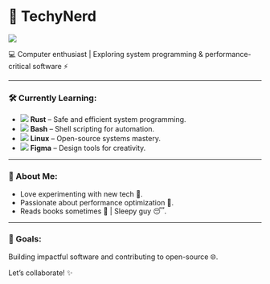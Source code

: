 # 👋 TechyNerd

<img align="center" src="https://img.shields.io/badge/-TechyNerd-black?style=flat-square&logoColor=white&logo=github" />

💻 Computer enthusiast | Exploring system programming & performance-critical software ⚡

---

### 🛠️ Currently Learning:
- <img src="https://skillicons.dev/icons?i=rust" /> **Rust** – Safe and efficient system programming.
- <img src="https://skillicons.dev/icons?i=bash" /> **Bash** – Shell scripting for automation.
- <img src="https://skillicons.dev/icons?i=linux" /> **Linux** – Open-source systems mastery.
- <img src="https://skillicons.dev/icons?i=figma" /> **Figma** – Design tools for creativity.

---

### 🌟 About Me:
- Love experimenting with new tech 🔬.
- Passionate about performance optimization 🚀.
- Reads books sometimes 📖 | Sleepy guy 😴.

---

### 🚀 Goals:
Building impactful software and contributing to open-source 🌐.

Let’s collaborate! ✨